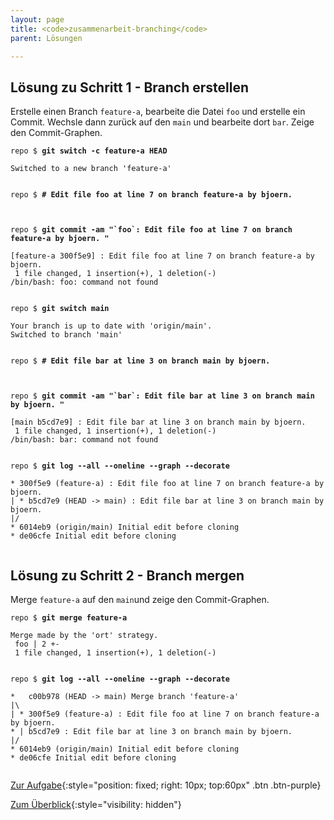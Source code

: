 ```yaml
---
layout: page
title: <code>zusammenarbeit-branching</code>
parent: Lösungen

---
```

## Lösung zu Schritt 1 - Branch erstellen

Erstelle einen Branch `feature-a`, bearbeite die Datei `foo`
und erstelle ein Commit.
Wechsle dann zurück auf den `main` und bearbeite dort `bar`.
Zeige den Commit-Graphen.


<pre><code>repo $ <b>git switch -c feature-a HEAD</b><br><br>Switched to a new branch 'feature-a'<br><br></code></pre>



<pre><code>repo $ <b># Edit file foo at line 7 on branch feature-a by bjoern.</b><br><br><br></code></pre>



<pre><code>repo $ <b>git commit -am &quot;`foo`: Edit file foo at line 7 on branch feature-a by bjoern. &quot;</b><br><br>[feature-a 300f5e9] : Edit file foo at line 7 on branch feature-a by bjoern.<br> 1 file changed, 1 insertion(+), 1 deletion(-)<br>/bin/bash: foo: command not found<br><br></code></pre>



<pre><code>repo $ <b>git switch main</b><br><br>Your branch is up to date with 'origin/main'.<br>Switched to branch 'main'<br><br></code></pre>



<pre><code>repo $ <b># Edit file bar at line 3 on branch main by bjoern.</b><br><br><br></code></pre>



<pre><code>repo $ <b>git commit -am &quot;`bar`: Edit file bar at line 3 on branch main by bjoern. &quot;</b><br><br>[main b5cd7e9] : Edit file bar at line 3 on branch main by bjoern.<br> 1 file changed, 1 insertion(+), 1 deletion(-)<br>/bin/bash: bar: command not found<br><br></code></pre>



<pre><code>repo $ <b>git log --all --oneline --graph --decorate</b><br><br>* 300f5e9 (feature-a) : Edit file foo at line 7 on branch feature-a by bjoern.<br>| * b5cd7e9 (HEAD -&gt; main) : Edit file bar at line 3 on branch main by bjoern.<br>|/  <br>* 6014eb9 (origin/main) Initial edit before cloning<br>* de06cfe Initial edit before cloning<br><br></code></pre>


## Lösung zu Schritt 2 - Branch mergen

Merge `feature-a` auf den `main`und
zeige den Commit-Graphen.


<pre><code>repo $ <b>git merge feature-a</b><br><br>Merge made by the 'ort' strategy.<br> foo | 2 +-<br> 1 file changed, 1 insertion(+), 1 deletion(-)<br><br></code></pre>



<pre><code>repo $ <b>git log --all --oneline --graph --decorate</b><br><br>*   c00b978 (HEAD -&gt; main) Merge branch 'feature-a'<br>|\  <br>| * 300f5e9 (feature-a) : Edit file foo at line 7 on branch feature-a by bjoern.<br>* | b5cd7e9 : Edit file bar at line 3 on branch main by bjoern.<br>|/  <br>* 6014eb9 (origin/main) Initial edit before cloning<br>* de06cfe Initial edit before cloning<br><br></code></pre>


[Zur Aufgabe](aufgabe-zusammenarbeit-branching.html){:style="position: fixed; right: 10px; top:60px" .btn .btn-purple}

[Zum Überblick](../../ueberblick.html){:style="visibility: hidden"}

